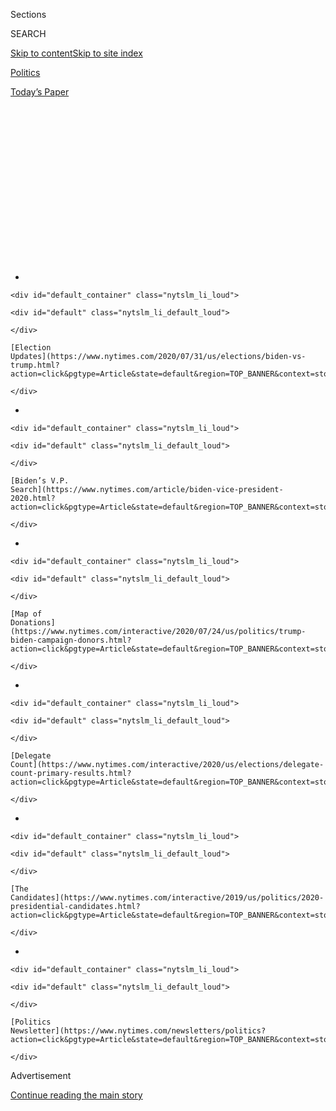 <div id="app">

<div>

<div>

<div>

<div class="NYTAppHideMasthead css-1q2w90k e1suatyy0">

<div class="section css-ui9rw0 e1suatyy2">

<div class="css-eph4ug er09x8g0">

<div class="css-6n7j50">

</div>

<span class="css-1dv1kvn">Sections</span>

<div class="css-10488qs">

<span class="css-1dv1kvn">SEARCH</span>

</div>

[Skip to content](#site-content)[Skip to site
index](#site-index)

</div>

<div id="masthead-section-label" class="css-1wr3we4 eaxe0e00">

[Politics](https://www.nytimes.com/section/politics)

</div>

<div class="css-10698na e1huz5gh0">

</div>

</div>

<div id="masthead-bar-one" class="section hasLinks css-15hmgas e1csuq9d3">

<div class="css-uqyvli e1csuq9d0">

</div>

<div class="css-1uqjmks e1csuq9d1">

</div>

<div class="css-9e9ivx">

[](https://myaccount.nytimes.com/auth/login?response_type=cookie&client_id=vi)

</div>

<div class="css-1bvtpon e1csuq9d2">

[Today’s
Paper](https://www.nytimes.com/section/todayspaper)

</div>

</div>

</div>

</div>

<div data-aria-hidden="false">

<div id="site-content" data-role="main">

<div>

<div class="css-1aor85t" style="opacity:0.000000001;z-index:-1;visibility:hidden">

<div class="css-1hqnpie">

<div class="css-epjblv">

<span class="css-17xtcya">[Politics](/section/politics)</span><span class="css-x15j1o">|</span><span class="css-fwqvlz">He
Could Have Seen What Was Coming: Behind Trump’s Failure on the
Virus</span>

</div>

<div class="css-k008qs">

<div class="css-1iwv8en">

<span class="css-18z7m18"></span>

<div>

</div>

</div>

<span class="css-1n6z4y">https://nyti.ms/3ceNp5H</span>

<div class="css-1705lsu">

<div class="css-4xjgmj">

<div class="css-4skfbu" data-role="toolbar" data-aria-label="Social Media Share buttons, Save button, and Comments Panel with current comment count" data-testid="share-tools">

  - 
  - 
  - 
  - 
    
    <div class="css-6n7j50">
    
    </div>

  - 
  - 

</div>

</div>

</div>

</div>

</div>

</div>

<div id="NYT_TOP_BANNER_REGION" class="css-13pd83m">

<div>

<div id="styln-elections-notifications-menu" class="section interactive-content interactive-size-medium css-1edisqu">

<div class="css-17ih8de interactive-body">

<div class="nytslm_innerContainer" data-aria-live="polite">

<div class="nytslm_title">

</div>

  - 
    
    <div id="default_container" class="nytslm_li_loud">
    
    <div id="default" class="nytslm_li_default_loud">
    
    </div>
    
    [Election
    Updates](https://www.nytimes.com/2020/07/31/us/elections/biden-vs-trump.html?action=click&pgtype=Article&state=default&region=TOP_BANNER&context=storylines_menu)
    
    </div>

  - 
    
    <div id="default_container" class="nytslm_li_loud">
    
    <div id="default" class="nytslm_li_default_loud">
    
    </div>
    
    [Biden’s V.P.
    Search](https://www.nytimes.com/article/biden-vice-president-2020.html?action=click&pgtype=Article&state=default&region=TOP_BANNER&context=storylines_menu)
    
    </div>

  - 
    
    <div id="default_container" class="nytslm_li_loud">
    
    <div id="default" class="nytslm_li_default_loud">
    
    </div>
    
    [Map of
    Donations](https://www.nytimes.com/interactive/2020/07/24/us/politics/trump-biden-campaign-donors.html?action=click&pgtype=Article&state=default&region=TOP_BANNER&context=storylines_menu)
    
    </div>

  - 
    
    <div id="default_container" class="nytslm_li_loud">
    
    <div id="default" class="nytslm_li_default_loud">
    
    </div>
    
    [Delegate
    Count](https://www.nytimes.com/interactive/2020/us/elections/delegate-count-primary-results.html?action=click&pgtype=Article&state=default&region=TOP_BANNER&context=storylines_menu)
    
    </div>

  - 
    
    <div id="default_container" class="nytslm_li_loud">
    
    <div id="default" class="nytslm_li_default_loud">
    
    </div>
    
    [The
    Candidates](https://www.nytimes.com/interactive/2019/us/politics/2020-presidential-candidates.html?action=click&pgtype=Article&state=default&region=TOP_BANNER&context=storylines_menu)
    
    </div>

  - 
    
    <div id="default_container" class="nytslm_li_loud">
    
    <div id="default" class="nytslm_li_default_loud">
    
    </div>
    
    [Politics
    Newsletter](https://www.nytimes.com/newsletters/politics?action=click&pgtype=Article&state=default&region=TOP_BANNER&context=storylines_menu)
    
    </div>

</div>

</div>

</div>

</div>

</div>

<div id="top-wrapper" class="css-1sy8kpn">

<div id="top-slug" class="css-l9onyx">

Advertisement

</div>

[Continue reading the main
story](#after-top)

<div class="ad top-wrapper" style="text-align:center;height:100%;display:block;min-height:250px">

<div id="top" class="place-ad" data-position="top" data-size-key="top">

</div>

</div>

<div id="after-top">

</div>

</div>

<div>

<div id="sponsor-wrapper" class="css-1hyfx7x">

<div id="sponsor-slug" class="css-19vbshk">

Supported by

</div>

[Continue reading the main
story](#after-sponsor)

<div id="sponsor" class="ad sponsor-wrapper" style="text-align:center;height:100%;display:block">

</div>

<div id="after-sponsor">

</div>

</div>

<div class="css-186x18t">

</div>

<div class="css-1vkm6nb ehdk2mb0">

# He Could Have Seen What Was Coming: Behind Trump’s Failure on the Virus

</div>

An examination reveals the president was warned about the potential for
a pandemic but that internal divisions, lack of planning and his faith
in his own instincts led to a halting response.

<div class="css-79elbk" data-testid="photoviewer-wrapper">

<div class="css-z3e15g" data-testid="photoviewer-wrapper-hidden">

</div>

<div class="css-1a48zt4 ehw59r15" data-testid="photoviewer-children">

![<span class="css-16f3y1r e13ogyst0" data-aria-hidden="true">“Nobody
knew there would be a pandemic or epidemic of this proportion,”
President Trump said last month. He has repeatedly said that no one
could have seen the effects of the coronavirus
coming.</span><span class="css-cnj6d5 e1z0qqy90" itemprop="copyrightHolder"><span class="css-1ly73wi e1tej78p0">Credit...</span><span><span>Erin
Schaff/The New York
Times</span></span></span>](https://static01.nyt.com/images/2020/04/12/us/politics/12dc-virus-reconstruct1/12dc-virus-reconstruct1-articleLarge-v2.jpg?quality=75&auto=webp&disable=upscale)

</div>

</div>

<div class="css-18e8msd">

<div class="css-otjvjh epjyd6m0">

<div class="css-hk0fp2 ey68jwv0" data-aria-hidden="true">

[![Eric
Lipton](https://static01.nyt.com/images/2018/12/06/multimedia/author-eric-lipton/author-eric-lipton-thumbLarge.png
"Eric Lipton")](https://www.nytimes.com/by/eric-lipton)[![David E.
Sanger](https://static01.nyt.com/images/2018/10/03/multimedia/author-david-e-sanger/author-david-e-sanger-thumbLarge.png
"David E. Sanger")](https://www.nytimes.com/by/david-e-sanger)[![Maggie
Haberman](https://static01.nyt.com/images/2018/07/12/multimedia/author-maggie-haberman/author-maggie-haberman-thumbLarge.png
"Maggie Haberman")](https://www.nytimes.com/by/maggie-haberman)[![Michael
D.
Shear](https://static01.nyt.com/images/2018/06/13/multimedia/author-michael-d-shear/author-michael-d-shear-thumbLarge-v2.png
"Michael D. Shear")](https://www.nytimes.com/by/michael-d-shear)[![Mark
Mazzetti](https://static01.nyt.com/images/2018/07/12/multimedia/author-Mark-Mazzetti/author-Mark-Mazzetti-thumbLarge-v4.png
"Mark Mazzetti")](https://www.nytimes.com/by/mark-mazzetti)[![Julian E.
Barnes](https://static01.nyt.com/images/2019/12/13/reader-center/author-julian-barnes/author-julian-barnes-thumbLarge.png
"Julian E. Barnes")](https://www.nytimes.com/by/julian-e-barnes)

</div>

<div class="css-1baulvz">

By [<span class="css-1baulvz" itemprop="name">Eric
Lipton</span>](https://www.nytimes.com/by/eric-lipton),
[<span class="css-1baulvz" itemprop="name">David E.
Sanger</span>](https://www.nytimes.com/by/david-e-sanger),
[<span class="css-1baulvz" itemprop="name">Maggie
Haberman</span>](https://www.nytimes.com/by/maggie-haberman),
[<span class="css-1baulvz" itemprop="name">Michael D.
Shear</span>](https://www.nytimes.com/by/michael-d-shear),
[<span class="css-1baulvz" itemprop="name">Mark
Mazzetti</span>](https://www.nytimes.com/by/mark-mazzetti) and
[<span class="css-1baulvz last-byline" itemprop="name">Julian E.
Barnes</span>](https://www.nytimes.com/by/julian-e-barnes)

</div>

</div>

  - 
    
    <div class="css-ld3wwf e16638kd2">
    
    Published April 11, 2020Updated May 4,
    2020
    
    </div>

  - 
    
    <div class="css-4xjgmj">
    
    <div class="css-pvvomx" data-role="toolbar" data-aria-label="Social Media Share buttons, Save button, and Comments Panel with current comment count" data-testid="share-tools">
    
      - 
      - 
      - 
      - 
        
        <div class="css-6n7j50">
        
        </div>
    
      - 
      - 
    
    </div>
    
    </div>

</div>

<div class="css-mdjrty">

[阅读简体中文版](https://cn.nytimes.com/usa/20200413/coronavirus-trump-response/ "Read in Simplified Chinese")[閱讀繁體中文版](https://cn.nytimes.com/usa/20200413/coronavirus-trump-response/zh-hant/ "Read in Traditional Chinese")

</div>

</div>

<div class="section meteredContent css-1r7ky0e" name="articleBody" itemprop="articleBody">

<div class="audioFigureHeading">

### Listen to This Article

<span class="css-16qbtva">Audio Recording by Audm</span>

</div>

<div class="css-qe9gm7">

<div>

</div>

</div>

<div class="css-1fanzo5 StoryBodyCompanionColumn">

<div class="css-53u6y8">

*To hear more audio stories from publishers, like The New York Times,
download* [*Audm for iPhone or
Android*](https://www.audm.com/?utm_source=nyt&utm_medium=embed&utm_campaign=trumps_failure_virus)*.*

WASHINGTON — “Any way you cut it, this is going to be bad,” a senior
medical adviser at the Department of Veterans Affairs, Dr. Carter
Mecher, wrote on the night of Jan. 28, in an email to a group of public
health experts scattered around the government and universities. “The
projected size of the outbreak already seems hard to believe.”

A week after the first
[coronavirus](https://www.nytimes.com/2020/05/04/us/politics/trump-coronavirus-death-toll.html)
case had been identified in the United States, and six long weeks before
[President
Trump](https://www.nytimes.com/2020/05/04/us/politics/trump-coronavirus-death-toll.html)
finally took aggressive action to confront the danger the nation was
facing — a pandemic that is now forecast to take tens of thousands of
American lives — Dr. Mecher was urging the upper ranks of the nation’s
public health bureaucracy to wake up and prepare for the possibility of
far more drastic action.

“You guys made fun of me screaming to close the schools,” he wrote to
[the group, which called itself “Red
Dawn,”](https://int.nyt.com/data/documenthelper/6879-2020-covid-19-red-dawn-rising/66f590d5cd41e11bea0f/optimized/full.pdf#page=1)
an inside joke based on the 1984 movie about a band of Americans [trying
to save the country after a foreign
invasion.](https://www.youtube.com/watch?v=mRTzUHmx9ZA) “Now I’m
screaming, close the colleges and universities.”

His was hardly a lone voice. Throughout January, as Mr. Trump repeatedly
played down the seriousness of the virus and focused on other issues, an
array of figures inside his government — from top White House advisers
to experts deep in the cabinet departments and intelligence agencies —
identified the threat, sounded alarms and made clear the need for
aggressive action.

</div>

</div>

<div class="css-1fanzo5 StoryBodyCompanionColumn">

<div class="css-53u6y8">

The president, though, was slow to absorb the scale of the risk and to
act accordingly, focusing instead on controlling the message, protecting
gains in the economy and batting away warnings from senior officials. It
was a problem, he said, that had come out of nowhere and could not have
been foreseen.

</div>

</div>

<div>

</div>

<div class="css-1fanzo5 StoryBodyCompanionColumn">

<div class="css-53u6y8">

Even after Mr. Trump took his first concrete action at the end of
January — [limiting travel from
China](https://www.nytimes.com/2020/01/31/business/china-travel-coronavirus.html)
— public health often had to compete with economic and political
considerations in internal debates, slowing the path toward belated
decisions to seek more money from Congress, obtain necessary supplies,
address shortfalls in testing and ultimately move to keep much of the
nation at home.

Unfolding as it did in the wake of his impeachment by the House and in
the midst of his Senate trial, Mr. Trump’s response was colored by his
suspicion of and disdain for what he viewed as the “Deep State” — the
very people in his government whose expertise and long experience might
have guided him more quickly toward steps that would slow the virus, and
likely save lives.

Decision-making was also complicated by a long-running dispute inside
the administration over how to deal with China. The virus at first took
a back seat to a desire not to upset Beijing during trade talks, but
later the impulse to score points against Beijing left the world’s two
leading powers further divided as they confronted one of the first truly
global threats of the 21st century.

</div>

</div>

<div class="css-1fanzo5 StoryBodyCompanionColumn">

<div class="css-53u6y8">

The shortcomings of Mr. Trump’s performance have played out with
remarkable transparency as part of his daily effort to dominate
television screens and the national conversation.

But dozens of interviews with current and former officials and a review
of emails and other records revealed many previously unreported details
and a fuller picture of the roots and extent of his halting response as
the deadly virus spread:

  - The National Security Council office responsible for tracking
    pandemics received intelligence reports in early January predicting
    the spread of the virus to the United States, and within weeks was
    raising options like keeping Americans home from work and shutting
    down cities the size of Chicago. Mr. Trump would avoid such steps
    until March.

  - Despite Mr. Trump’s
    [denial](https://www.whitehouse.gov/briefings-statements/remarks-president-trump-vice-president-pence-members-coronavirus-task-force-press-briefing-april-7-2020/)
    weeks later, he was told at the time about a Jan. 29
    [memo](https://www.nytimes.com/2020/04/06/us/politics/navarro-warning-trump-coronavirus.html)
    produced by his trade adviser, Peter Navarro, laying out in striking
    detail the potential risks of a
    [coronavirus](https://www.nytimes.com/2020/04/14/us/politics/trump-authority.html)
    pandemic: as many as half a million deaths and trillions of dollars
    in economic losses.

  - The health and human services secretary, Alex M. Azar II, directly
    warned Mr. Trump of the possibility of a pandemic during a call on
    Jan. 30, the second warning he delivered to the president about the
    virus in two weeks. The president, who was on Air Force One while
    traveling for appearances in the Midwest, responded that Mr. Azar
    was being alarmist.

  - Mr. Azar publicly
    [announced](https://www.cidrap.umn.edu/news-perspective/2020/02/cdc-flu-surveillance-system-enlisted-hunt-covid-19-cases)
    in February that the government was establishing a “surveillance”
    system in five American cities to measure the spread of the virus
    and enable experts to project the next hot spots. It was delayed for
    weeks. The slow start of that plan, on top of the well-documented
    [failures to develop the nation’s testing
    capacity](https://www.nytimes.com/2020/03/28/us/testing-coronavirus-pandemic.html),
    left administration officials with almost no insight into how
    rapidly the virus was spreading. “We were flying the plane with no
    instruments,” one official said.

  - By the third week in February, the administration’s top public
    health experts concluded they should recommend to Mr. Trump a new
    approach that would include warning the American people of the risks
    and urging steps like social distancing and staying home from work.
    But the White House focused instead on messaging and crucial
    additional weeks went by before their views were reluctantly
    accepted by the president — time when the virus spread largely
    unimpeded.

When Mr. Trump finally [agreed in
mid-March](https://www.nytimes.com/2020/03/16/health/coronavirus-social-distancing-crowd-size.html)
to recommend social distancing across the country, effectively bringing
much of the economy to a halt, he seemed shellshocked and deflated to
some of his closest associates. One described him as “subdued” and
“baffled” by how the crisis had played out. An economy that he had
wagered his re-election on was suddenly in shambles.

He only regained his swagger, the associate said, from conducting his
daily White House briefings, at which he often seeks to rewrite the
history of the past several months. He declared at one point that he
[“felt it was a pandemic long before it was called a
pandemic,”](https://www.nytimes.com/2020/03/17/us/politics/trump-coronavirus.html)
and insisted at another that he had to be a [“cheerleader for the
country,”](https://www.whitehouse.gov/briefings-statements/remarks-president-trump-vice-president-pence-members-coronavirus-task-force-press-briefing-15/)
as if that explained why he failed to prepare the public for what was
coming.

Mr. Trump’s allies and some administration officials say the criticism
has been unfair. The Chinese government misled other governments, they
say. And they insist that the president was either not getting proper
information, or the people around him weren’t conveying the urgency of
the threat. In some cases, they argue, the specific officials he was
hearing from had been discredited in his eyes, but once the right
information got to him through other channels, he made the right calls.

“While the media and Democrats refused to seriously acknowledge this
virus in January and February, President Trump took bold action to
protect Americans and unleash the full power of the federal government
to curb the spread of the virus, expand testing capacities and expedite
vaccine development even when we had no true idea the level of
transmission or asymptomatic spread,” said Judd Deere, a White House
spokesman.

There were key turning points along the way, opportunities for Mr. Trump
to get ahead of the virus rather than just chase it. There were internal
debates that presented him with stark choices, and moments when he could
have chosen to ask deeper questions and learn more. How he handled them
may shape his re-election campaign. They will certainly shape his
legacy.

## The Containment Illusion

*By the last week of February, it was clear to the administration’s
public health team that schools and businesses in hot spots would have
to close. But in the turbulence of the Trump White House, it took three
more weeks to persuade the president that failure to act quickly to
control the spread of the virus would have dire consequences.*

</div>

</div>

<div class="css-1fanzo5 StoryBodyCompanionColumn">

<div class="css-53u6y8">

When Dr. Robert Kadlec, the top disaster response official at the Health
and Human Services Department, convened the White House coronavirus task
force on Feb. 21, his agenda was urgent. There were deep cracks in the
administration’s strategy for keeping the virus out of the United
States. They were going to have to lock down the country to prevent it
from spreading. The question was: When?

</div>

</div>

<div class="css-79elbk" data-testid="photoviewer-wrapper">

<div class="css-z3e15g" data-testid="photoviewer-wrapper-hidden">

</div>

<div class="css-1a48zt4 ehw59r15" data-testid="photoviewer-children">

![<span class="css-16f3y1r e13ogyst0" data-aria-hidden="true">Dr. Robert
Kadlec with the Department of Health and Human Services ran an exercise
with the White House Task Force in February that helped convince some in
the administration to push for taking more urgent action against the
virus.</span><span class="css-cnj6d5 e1z0qqy90" itemprop="copyrightHolder"><span class="css-1ly73wi e1tej78p0">Credit...</span><span>T.J.
Kirkpatrick for The New York
Times</span></span>](https://static01.nyt.com/images/2020/04/12/us/politics/12dc-virus-reconstruct-kadlec/merlin_170064618_871d4dfd-55ad-4873-996c-95a9e3f4a6b6-articleLarge.jpg?quality=75&auto=webp&disable=upscale)

</div>

</div>

<div class="css-1fanzo5 StoryBodyCompanionColumn">

<div class="css-53u6y8">

There had already been an [alarming spike in new
cases](https://www.nytimes.com/2020/02/21/world/asia/china-coronavirus-iran.html)
around the world and the virus was spreading across the Middle East. It
was becoming apparent that the administration had botched the rollout of
testing to track the virus at home, and a smaller-scale surveillance
program intended to piggyback on a federal flu tracking system had also
been stillborn.

In Washington, the president was not worried,
[predicting](https://factba.se/transcript/donald-trump-speech-kag-rally-manchester-new-hampshire-february-10-2020)
that by April, “when it gets a little warmer, it miraculously goes
away.” His White House had yet to ask Congress for additional funding
to prepare for the potential cost of wide-scale infection across the
country, and health care providers were growing increasingly nervous
about the availability of masks, ventilators and other equipment.

What Mr. Trump decided to do next could dramatically shape the course of
the pandemic — and how many people would get sick and die.

With that in mind, the task force had gathered for a tabletop exercise —
a real-time version of a full-scale war gaming of a flu pandemic the
administration had run the previous year. [That earlier
exercise](https://www.nytimes.com/2020/03/19/us/politics/trump-coronavirus-outbreak.html),
also conducted by Mr. Kadlec and called “Crimson Contagion,”
[predicted 110 million
infections](https://int.nyt.com/data/documenthelper/6824-2019-10-key-findings-and-after/05bd797500ea55be0724/optimized/full.pdf#page=18),
7.7 million hospitalizations and 586,000 deaths following a hypothetical
outbreak that started in China.

Facing the likelihood of a real pandemic, the group needed to decide
when to abandon “containment” — the effort to keep the virus outside the
U.S. and to isolate anyone who gets infected — and embrace “mitigation”
to thwart the spread of the virus inside the country until a vaccine
becomes available.

</div>

</div>

<div class="css-1fanzo5 StoryBodyCompanionColumn">

<div class="css-53u6y8">

Among the questions on the agenda, which was reviewed by The New York
Times, was when the department’s secretary, Mr. Azar, should recommend
that Mr. Trump take textbook mitigation measures “such as school
dismissals and cancellations of mass gatherings,” which had been
identified as the next appropriate step in [a Bush-era pandemic
plan](https://www.cdc.gov/flu/pandemic-resources/pdf/community_mitigation-sm.pdf).

The exercise was sobering. The group — including Dr. Anthony S. Fauci of
the National Institutes of Health; Dr. Robert R. Redfield of the Centers
for Disease Control and Prevention, and Mr. Azar, who at that stage was
leading the White House Task Force — concluded they would soon need to
move toward aggressive social distancing, even at the risk of severe
disruption to the nation’s economy and the daily lives of millions of
Americans.

</div>

</div>

<div class="css-79elbk" data-testid="photoviewer-wrapper">

<div class="css-z3e15g" data-testid="photoviewer-wrapper-hidden">

</div>

<div class="css-1a48zt4 ehw59r15" data-testid="photoviewer-children">

<div class="css-1xdhyk6 erfvjey0">

<span class="css-1ly73wi e1tej78p0">Image</span>

<div class="css-zjzyr8">

<div data-testid="lazyimage-container" style="height:257.77777777777777px">

</div>

</div>

</div>

<span class="css-16f3y1r e13ogyst0" data-aria-hidden="true">The
president urged social distancing in mid-March but almost immediately
began talking about reopening the
economy.</span><span class="css-cnj6d5 e1z0qqy90" itemprop="copyrightHolder"><span class="css-1ly73wi e1tej78p0">Credit...</span><span>Andrew
Seng for The New York Times</span></span>

</div>

</div>

<div class="css-1fanzo5 StoryBodyCompanionColumn">

<div class="css-53u6y8">

If Dr. Kadlec had any doubts, they were erased two days later, when he
stumbled upon an email from a researcher at the Georgia
Institute of Technology, who was among the group of academics,
government physicians and infectious diseases doctors who had spent
weeks tracking the outbreak in the Red Dawn email
chain.

<div id="NYT_MAIN_CONTENT_1_REGION" class="css-9tf9ac">

<div>

<div id="styln-nfldraft-updates-block" class="section interactive-content interactive-size-medium css-1ftcdic">

<div class="css-17ih8de interactive-body">

<div id="styln-briefing-block" data-asset-id="">

<div class="briefing-block-header-section">

# [Latest Updates: 2020 Election](https://www.nytimes.com/2020/07/31/us/elections/biden-vs-trump.html?action=click&pgtype=Article&state=default&region=MAIN_CONTENT_1&context=storylines_live_updates)

<div class="briefing-block-ts">

Updated 2020-08-01T01:26:45.732Z

</div>

</div>

  - [Kamala Harris, a top vice-presidential contender, confronts double
    standards.](https://www.nytimes.com/2020/07/31/us/elections/biden-vs-trump.html?action=click&pgtype=Article&state=default&region=MAIN_CONTENT_1&context=storylines_live_updates#link-29fdff45)
  - [Karen Bass and Susan Rice are rising on Biden’s vice-presidential
    shortlist.](https://www.nytimes.com/2020/07/31/us/elections/biden-vs-trump.html?action=click&pgtype=Article&state=default&region=MAIN_CONTENT_1&context=storylines_live_updates#link-13ec3d9c)
  - [Trump says Russian bounties to kill U.S. troops ‘never took
    place.’](https://www.nytimes.com/2020/07/31/us/elections/biden-vs-trump.html?action=click&pgtype=Article&state=default&region=MAIN_CONTENT_1&context=storylines_live_updates#link-49e9a016)

<div class="briefing-block-footer">

<div class="briefing-block-footer-meta">

[See more
updates](https://www.nytimes.com/2020/07/31/us/elections/biden-vs-trump.html?action=click&pgtype=Article&state=default&region=MAIN_CONTENT_1&context=storylines_live_updates)

</div>

</div>

</div>

</div>

</div>

</div>

</div>

A 20-year-old Chinese woman had infected five relatives with the virus
even though she never displayed any symptoms herself. The implication
was grave — apparently healthy people could be unknowingly spreading the
virus — and supported the need to move quickly to mitigation.

“Is this true?\!” Dr. Kadlec wrote back to the researcher. “If so we
have a huge whole on our screening and quarantine effort,” including a
typo where he meant hole. Her response was blunt: “People are carrying
the virus
everywhere.”

</div>

</div>

<div class="css-79elbk" data-testid="photoviewer-wrapper">

<div class="css-z3e15g" data-testid="photoviewer-wrapper-hidden">

</div>

<div class="css-1a48zt4 ehw59r15" data-testid="photoviewer-children">

<div class="css-1xdhyk6 erfvjey0">

<span class="css-1ly73wi e1tej78p0">Image</span>

<div class="css-zjzyr8">

<div data-testid="lazyimage-container" style="height:167.55555555555557px">

</div>

</div>

</div>

</div>

</div>

<div class="css-1fanzo5 StoryBodyCompanionColumn">

<div class="css-53u6y8">

The following day, Dr. Kadlec and the others decided to present Mr.
Trump with a plan titled “Four Steps to Mitigation,” telling the
president that they needed to begin preparing Americans for a step
rarely taken in United States history.

</div>

</div>

<div class="css-1fanzo5 StoryBodyCompanionColumn">

<div class="css-53u6y8">

But over the next several days, a presidential blowup and internal turf
fights would sidetrack such a move. The focus would shift to messaging
and confident predictions of success rather than publicly calling for a
shift to mitigation.

These final days of February, perhaps more than any other moment during
his tenure in the White House, illustrated Mr. Trump’s inability or
unwillingness to absorb warnings coming at him. He instead reverted to
his traditional political playbook in the midst of a public health
calamity, squandering vital time as the coronavirus spread silently
across the country.

Dr. Kadlec’s group wanted to meet with the president right away, but Mr.
Trump was on a trip to India, so they agreed to make the case to him in
person as soon as he returned two days later. If they could convince him
of the need to shift strategy, they could immediately begin a national
education campaign aimed at preparing the public for the new reality.

A memo dated Feb. 14, prepared in coordination with the National
Security Council and titled “U.S. Government Response to the 2019 Novel
Coronavirus,” documented what more drastic measures would look like,
including: “significantly limiting public gatherings and cancellation of
almost all sporting events, performances, and public and private
meetings that cannot be convened by phone. Consider school closures.
Widespread ‘stay at home’ directives from public and private
organizations with nearly 100% telework for some.”

The memo did not advocate an immediate national shutdown, but said the
targeted use of “quarantine and isolation measures” could be used to
slow the spread in places where “sustained human-to-human transmission”
is evident.

Within 24 hours, before they got a chance to make their presentation to
the president, the plan went awry.

</div>

</div>

<div class="css-1fanzo5 StoryBodyCompanionColumn">

<div class="css-53u6y8">

Mr. Trump was walking up the steps of Air Force One to head home from
India on Feb. 25 when Dr. Nancy Messonnier, the director of the National
Center for Immunization and Respiratory Diseases, [publicly
issued](https://www.cdc.gov/media/releases/2020/t0225-cdc-telebriefing-covid-19.html)
the blunt warning they had all agreed was necessary.

But Dr. Messonnier had jumped the gun. They had not told the president
yet, much less gotten his consent.

On the 18-hour plane ride home, Mr. Trump fumed as he watched the [stock
market
crash](https://www.nytimes.com/2020/02/24/business/stock-market-coronavirus.html)
after Dr. Messonnier’s comments. Furious, he called Mr. Azar when he
landed at around 6 a.m. on Feb. 26, raging that Dr. Messonnier had
scared people unnecessarily. Already on thin ice with the president over
a variety of issues and having overseen the failure to quickly produce
an effective and widely available test, Mr. Azar would soon find his
authority reduced.

The meeting that evening with Mr. Trump to advocate social distancing
was canceled, replaced by a news conference in which the president
announced that the White House response would be put under the command
of Vice President Mike
Pence.

</div>

</div>

<div class="css-79elbk" data-testid="photoviewer-wrapper">

<div class="css-z3e15g" data-testid="photoviewer-wrapper-hidden">

</div>

<div class="css-1a48zt4 ehw59r15" data-testid="photoviewer-children">

<div class="css-1xdhyk6 erfvjey0">

<span class="css-1ly73wi e1tej78p0">Image</span>

<div class="css-zjzyr8">

<div data-testid="lazyimage-container" style="height:257.77777777777777px">

</div>

</div>

</div>

<span class="css-16f3y1r e13ogyst0" data-aria-hidden="true">Vice
President Mike Pence visiting a Walmart distribution center in
Gordonsville, Va. this month. He was put in charge of the coronavirus
task force after Mr. Trump clashed with Alex M. Azar II, the health and
human services
secretary.</span><span class="css-cnj6d5 e1z0qqy90" itemprop="copyrightHolder"><span class="css-1ly73wi e1tej78p0">Credit...</span><span>Anna
Moneymaker/The New York Times</span></span>

</div>

</div>

<div class="css-1fanzo5 StoryBodyCompanionColumn">

<div class="css-53u6y8">

The push to convince Mr. Trump of the need for more assertive action
stalled. With Mr. Pence and his staff in charge, the focus was clear: no
more alarmist messages. Statements and media appearances by health
officials like Dr. Fauci and Dr. Redfield would be coordinated through
Mr. Pence’s office. It would be more than three weeks before Mr. Trump
would announce serious social distancing efforts, a lost period during
which the spread of the virus accelerated rapidly.

Over nearly three weeks from Feb. 26 to March 16, the number of
[confirmed coronavirus
cases](https://www.nytimes.com/interactive/2020/us/coronavirus-us-cases.html#map)
in the United States grew from
[15](https://www.cdc.gov/media/releases/2020/s0226-Covid-19-spread.html)
to 4,226. Since then, nearly half a million Americans have tested
positive for the virus and authorities say hundreds of thousands more
are likely infected.

</div>

</div>

<div class="css-1fanzo5 StoryBodyCompanionColumn">

<div class="css-53u6y8">

## The China Factor

*The earliest warnings about coronavirus got caught in the crosscurrents
of the administration’s internal disputes over China. It was the China
hawks who pushed earliest for a travel ban. But their animosity toward
China also undercut hopes for a more cooperative approach by the world’s
two leading powers to a global crisis.*

It was early January, and the call with a Hong Kong epidemiologist left
Matthew Pottinger rattled.

Mr. Pottinger, the deputy national security adviser and a hawk on China,
took a blunt warning away from the call with the doctor, a longtime
friend: A ferocious, new outbreak that on the surface appeared similar
to the [SARS epidemic
of 2003](https://www.nytimes.com/2003/04/27/world/the-sars-epidemic-the-path-from-china-s-provinces-a-crafty-germ-breaks-out.html)
had emerged in China. It had spread far more quickly than the government
was admitting to, and it wouldn’t be long before it reached other parts
of the
world.

</div>

</div>

<div class="css-79elbk" data-testid="photoviewer-wrapper">

<div class="css-z3e15g" data-testid="photoviewer-wrapper-hidden">

</div>

<div class="css-1a48zt4 ehw59r15" data-testid="photoviewer-children">

<div class="css-1xdhyk6 erfvjey0">

<span class="css-1ly73wi e1tej78p0">Image</span>

<div class="css-zjzyr8">

<div data-testid="lazyimage-container" style="height:257.77777777777777px">

</div>

</div>

</div>

<span class="css-16f3y1r e13ogyst0" data-aria-hidden="true">Matthew
Pottinger, left, the deputy national security adviser, was among those
in the administration who pushed for imposing limits on travel from
China.</span><span class="css-cnj6d5 e1z0qqy90" itemprop="copyrightHolder"><span class="css-1ly73wi e1tej78p0">Credit...</span><span>Andrew
Harnik/Associated Press</span></span>

</div>

</div>

<div class="css-1fanzo5 StoryBodyCompanionColumn">

<div class="css-53u6y8">

Mr. Pottinger had worked as a Wall Street Journal correspondent in Hong
Kong during the SARS epidemic, and was still scarred by his experience
documenting the death spread by that highly contagious virus.

Now, seventeen years later, his friend had a blunt message: You need to
be ready. The virus, he warned, which originated in the city of Wuhan,
was being transmitted by people who were showing no symptoms — an
insight that American health officials had not yet accepted. Mr.
Pottinger declined through a spokesman to comment.

It was one of the earliest warnings to the White House, and it echoed
the intelligence reports making their way to the National Security
Council. While most of the early assessments from the C.I.A. had little
more information than was available publicly, some of the more
specialized corners of the intelligence world were producing
sophisticated and chilling warnings.

In a report to the director of national intelligence, the State
Department’s epidemiologist wrote in early January that the virus was
likely to spread across the globe, and warned that the coronavirus could
develop into a pandemic. Working independently, a small outpost of the
Defense Intelligence Agency, the National Center for Medical
Intelligence, came to the same conclusion. Within weeks after getting
initial information about the virus early in the year, biodefense
experts inside the National Security Council, looking at what was
happening in Wuhan, started urging officials to think about what would
be needed to quarantine a city the size of
Chicago.

</div>

</div>

<div class="css-79elbk" data-testid="photoviewer-wrapper">

<div class="css-z3e15g" data-testid="photoviewer-wrapper-hidden">

</div>

<div class="css-1a48zt4 ehw59r15" data-testid="photoviewer-children">

<div class="css-1xdhyk6 erfvjey0">

<span class="css-1ly73wi e1tej78p0">Image</span>

<div class="css-zjzyr8">

<div data-testid="lazyimage-container" style="height:257.77777777777777px">

</div>

</div>

</div>

<span class="css-16f3y1r e13ogyst0" data-aria-hidden="true">An I.C.U.
ward at Papa Giovanni XXIII hospital in Bergamo, Italy last month where
critical Covid-19 patients were
hospitalized.</span><span class="css-cnj6d5 e1z0qqy90" itemprop="copyrightHolder"><span class="css-1ly73wi e1tej78p0">Credit...</span><span>Fabio
Bucciarelli for The New York Times</span></span>

</div>

</div>

<div class="css-1fanzo5 StoryBodyCompanionColumn">

<div class="css-53u6y8">

By mid-January there was growing evidence of the virus spreading outside
China. Mr. Pottinger began convening daily meetings about the
coronavirus. He alerted his boss, Robert C. O’Brien, the national
security adviser.

The early alarms sounded by Mr. Pottinger and other China hawks were
freighted with ideology — including a push to publicly blame China that
critics in the administration say was a distraction as the coronavirus
spread to Western Europe and eventually the United States.

And they ran into opposition from Mr. Trump’s economic advisers, who
worried a tough approach toward China could scuttle a trade deal that
was a pillar of Mr. Trump’s re-election campaign.

With his skeptical — some might even say conspiratorial — view of
China’s ruling Communist Party, Mr. Pottinger initially suspected that
President Xi Jinping’s government was keeping a dark secret: that the
virus may have originated in one of the laboratories in Wuhan studying
deadly pathogens. In his view, it might have even been a deadly accident
unleashed on an unsuspecting Chinese population.

During meetings and telephone calls, Mr. Pottinger asked intelligence
agencies — including officers at the C.I.A. working on Asia and on
weapons of mass destruction — to search for evidence that might bolster
his theory.

They didn’t have any evidence. Intelligence agencies did not detect any
alarm inside the Chinese government that analysts presumed would
accompany the accidental leak of a deadly virus from a government
laboratory. But Mr. Pottinger continued to believe the coronavirus
problem was far worse than the Chinese were acknowledging. Inside the
West Wing, the director of the Domestic Policy Council, Joe Grogan, also
tried to sound alarms that the threat from China was growing.

</div>

</div>

<div class="css-1fanzo5 StoryBodyCompanionColumn">

<div class="css-53u6y8">

Mr. Pottinger, backed by Mr. O’Brien, became one of the driving forces
of a campaign in the final weeks of January to convince Mr. Trump to
impose limits on travel from China — the first substantive step taken to
impede the spread of the virus and one that the president has repeatedly
cited as evidence that he was on top of the problem.

In addition to the opposition from the economic team, Mr. Pottinger and
his allies among the China hawks had to overcome initial skepticism from
the administration’s public health
experts.

</div>

</div>

<div class="css-79elbk" data-testid="photoviewer-wrapper">

<div class="css-z3e15g" data-testid="photoviewer-wrapper-hidden">

</div>

<div class="css-1a48zt4 ehw59r15" data-testid="photoviewer-children">

<div class="css-1xdhyk6 erfvjey0">

<span class="css-1ly73wi e1tej78p0">Image</span>

<div class="css-zjzyr8">

<div data-testid="lazyimage-container" style="height:257.77777777777777px">

</div>

</div>

</div>

<span class="css-16f3y1r e13ogyst0" data-aria-hidden="true">Dr. Anthony
Fauci and Dr. Robert Redfield, two leading members of the
administration’s public health team, were ready to back a shift in
administration strategy by late
February.</span><span class="css-cnj6d5 e1z0qqy90" itemprop="copyrightHolder"><span class="css-1ly73wi e1tej78p0">Credit...</span><span>Pete
Marovich for The New York Times</span></span>

</div>

</div>

<div class="css-1fanzo5 StoryBodyCompanionColumn">

<div class="css-53u6y8">

Travel restrictions were usually counterproductive to managing
biological outbreaks because they prevented doctors and other
much-needed medical help from easily getting to the affected areas, the
health officials said. And such bans often cause infected people to
flee, spreading the disease further.

But on the morning of Jan. 30, Mr. Azar got a call from Dr. Fauci, Dr.
Redfield and others saying they had changed their minds. The World
Health Organization had [declared a global public health
emergency](https://www.who.int/news-room/detail/30-01-2020-statement-on-the-second-meeting-of-the-international-health-regulations-\(2005\)-emergency-committee-regarding-the-outbreak-of-novel-coronavirus-\(2019-ncov\))
and American officials had discovered the[first confirmed
case](https://www.cdc.gov/media/releases/2020/p0130-coronavirus-spread.html)
of person-to-person transmission inside the United States.

The economic team, led by Treasury Secretary Steven Mnuchin, continued
to argue that there were big risks in taking a provocative step toward
China and moving to curb global travel. After a debate, Mr. Trump came
down on the side of the hawks and the public health team. The limits on
travel from China were publicly [announced on
Jan. 31](https://www.whitehouse.gov/presidential-actions/proclamation-suspension-entry-immigrants-nonimmigrants-persons-pose-risk-transmitting-2019-novel-coronavirus/).

</div>

</div>

<div class="css-79elbk" data-testid="photoviewer-wrapper">

<div class="css-z3e15g" data-testid="photoviewer-wrapper-hidden">

</div>

<div class="css-1a48zt4 ehw59r15" data-testid="photoviewer-children">

<div class="css-1xdhyk6 erfvjey0">

<span class="css-1ly73wi e1tej78p0">Image</span>

<div class="css-zjzyr8">

<div data-testid="lazyimage-container" style="height:133.4px">

</div>

</div>

</div>

<span class="css-16f3y1r e13ogyst0" data-aria-hidden="true">Email sent
among federal government physicians and former senior pandemic advisers
by Dr. James Lawler, an infectious diseases specialist and public health
expert at the University of Nebraska Medical Center.</span>

</div>

</div>

<div class="css-1fanzo5 StoryBodyCompanionColumn">

<div class="css-53u6y8">

Still, Mr. Trump and other senior officials were wary of further
upsetting Beijing. Besides the concerns about the impact on the trade
deal, they knew that an escalating confrontation was risky because the
United States relies heavily on China for pharmaceuticals and the kinds
of protective equipment most needed to combat the coronavirus.

But the hawks kept pushing in February to take a critical stance toward
China amid the growing crisis. Mr. Pottinger and others — including
aides to Secretary of State Mike Pompeo — pressed for government
statements to use the term “Wuhan Virus.”

Mr. Pompeo tried to hammer the anti-China message at every turn,
eventually even urging leaders of the Group of 7 industrialized
countries to use “Wuhan virus” in a joint statement.

Others, including aides to **** Mr. Pence, resisted taking a hard public
line, believing that angering Beijing might lead the Chinese government
to withhold medical supplies, pharmaceuticals and any scientific
research that might ultimately lead to a
vaccine.

</div>

</div>

<div class="css-79elbk" data-testid="photoviewer-wrapper">

<div class="css-z3e15g" data-testid="photoviewer-wrapper-hidden">

</div>

<div class="css-1a48zt4 ehw59r15" data-testid="photoviewer-children">

<div class="css-1xdhyk6 erfvjey0">

<span class="css-1ly73wi e1tej78p0">Image</span>

<div class="css-zjzyr8">

<div data-testid="lazyimage-container" style="height:257.77777777777777px">

</div>

</div>

</div>

<span class="css-16f3y1r e13ogyst0" data-aria-hidden="true">A temporary
hospital for Covid-19 patients in Wuhan, China, where the virus
originated. Crosscurrents in the administration’s China policy
complicated its response to the
outbreak.</span><span class="css-cnj6d5 e1z0qqy90" itemprop="copyrightHolder"><span class="css-1ly73wi e1tej78p0">Credit...</span><span>Chinatopix,
via Associated Press</span></span>

</div>

</div>

<div class="css-1fanzo5 StoryBodyCompanionColumn">

<div class="css-53u6y8">

Mr. Trump took a conciliatory approach through the middle of March,
praising the job Mr. Xi was doing.

That changed abruptly, when aides informed Mr. Trump that a Chinese
Foreign Ministry spokesman had publicly spun a new conspiracy about the
origins of Covid-19: that it was brought to China by U.S. Army personnel
who visited the country last October.

</div>

</div>

<div class="css-1fanzo5 StoryBodyCompanionColumn">

<div class="css-53u6y8">

Mr. Trump was furious, and he took to his favorite platform to broadcast
a new message. On March 16, he [wrote on
Twitter](https://twitter.com/realDonaldTrump/status/1239685852093169664?ref_src=twsrc%5Etfw%7Ctwcamp%5Etweetembed%7Ctwterm%5E1239685852093169664&ref_url=https%3A%2F%2Fwww.bloomberg.com%2Fnews%2Farticles%2F2020-03-17%2Ftrump-s-chinese-virus-tweet-adds-fuel-to-fire-with-beijing)
that “the United States will be powerfully supporting those industries,
like Airlines and others, that are particularly affected by the Chinese
Virus.”

Mr. Trump’s decision to escalate the war of words undercut any remaining
possibility of broad cooperation between the governments to address a
global threat. It remains to be seen whether that mutual suspicion will
spill over into efforts to develop treatments or vaccines, both areas
where the two nations are now competing.

One immediate result was a free-for-all across the United States, with
state and local governments and hospitals bidding on the open market for
scarce but essential Chinese-made products. When the state of
Massachusetts managed to procure 1.2 million masks, it fell to the owner
of the New England Patriots, Robert K. Kraft, a Trump ally, to cut
through extensive red tape on both sides of the Pacific to [send his own
plane to pick them
up.](https://www.nytimes.com/aponline/2020/04/02/sports/football/ap-fbn-patriots-masks-assist.html)

## The Consequences of Chaos

*The chaotic culture of the Trump White House contributed to the crisis.
A lack of planning and a failure to execute, combined with the
president’s focus on the news cycle and his preference for following
his gut rather than the data cost time, and perhaps lives.*

Inside the West Wing, Mr. Navarro, Mr. Trump’s trade adviser, was widely
seen as quick-tempered, self-important and prone to butting in. He is
among the most outspoken of China hawks and in late January was clashing
with the administration’s health experts over limiting travel from
China.

</div>

</div>

<div class="css-79elbk" data-testid="photoviewer-wrapper">

<div class="css-z3e15g" data-testid="photoviewer-wrapper-hidden">

</div>

<div class="css-1a48zt4 ehw59r15" data-testid="photoviewer-children">

<div class="css-1xdhyk6 erfvjey0">

<span class="css-1ly73wi e1tej78p0">Image</span>

<div class="css-zjzyr8">

<div data-testid="lazyimage-container" style="height:259.7111111111111px">

</div>

</div>

</div>

<span class="css-16f3y1r e13ogyst0" data-aria-hidden="true">Peter
Navarro, Mr. Trump’s trade adviser, warned that a pandemic could cost
the United States trillions of dollars and put millions of Americans at
risk of illness or
death.</span><span class="css-cnj6d5 e1z0qqy90" itemprop="copyrightHolder"><span class="css-1ly73wi e1tej78p0">Credit...</span><span>Doug
Mills/The New York Times</span></span>

</div>

</div>

<div class="css-1fanzo5 StoryBodyCompanionColumn">

<div class="css-53u6y8">

So it elicited eye rolls when, after initially being prevented from
joining the coronavirus task force, he circulated a [memo on
Jan. 29](https://www.nytimes.com/2020/04/06/us/politics/navarro-warning-trump-coronavirus.html)
urging Mr. Trump to impose the travel limits, arguing that failing to
confront the outbreak aggressively could be catastrophic, leading to
hundreds of thousands of deaths and trillions of dollars in economic
losses.

</div>

</div>

<div class="css-1fanzo5 StoryBodyCompanionColumn">

<div class="css-53u6y8">

The uninvited message could not have conflicted more with the
president’s approach at the time of playing down the severity of the
threat. And when aides raised it with Mr. Trump, he responded that he
was unhappy that Mr. Navarro had put his warning in writing.

From the time the virus was first identified as a concern, the
administration’s response was plagued by the rivalries and factionalism
that routinely swirl around Mr. Trump and, along with the president’s
impulsiveness, undercut decision making and policy development.

Faced with the relentless march of a deadly pathogen, the disagreements
and a lack of long-term planning had significant consequences. They
slowed the president’s response and resulted in problems with execution
and planning, including delays in seeking money from Capitol Hill and a
failure to begin broad surveillance testing.

The efforts to shape Mr. Trump’s view of the virus began early in
January, when his focus was elsewhere: the fallout from his [decision to
kill Maj. Gen. Qassim
Suleimani](https://www.nytimes.com/2020/01/03/world/middleeast/iranian-general-qassem-soleimani-killed.html),
Iran’s security mastermind; his push for an [initial trade deal with
China](https://www.nytimes.com/2019/10/11/business/economy/us-china-trade-deal.html);
and his Senate impeachment trial, [which was about to
begin](https://www.nytimes.com/2020/01/21/us/politics/trump.html).

Even after Mr. Azar first briefed him about the potential seriousness of
the virus during a phone call on Jan. 18 while the president [was at
his](https://www.nytimes.com/interactive/2017/04/05/us/politics/tracking-trumps-visits-to-his-branded-properties.html)
Mar-a-Lago resort in Florida, Mr. Trump projected confidence that it
would be a passing problem.

“We have it totally under control,” [he told an
interviewer](https://www.cnbc.com/2020/01/22/cnbc-transcript-president-donald-trump-sits-down-with-cnbcs-joe-kernen-at-the-world-economic-forum-in-davos-switzerland.html)
a few days later while attending the World Economic Forum in
Switzerland. “It’s going to be just fine.”

Back in Washington, voices outside of the White House peppered Mr. Trump
with competing assessments about what he should do and how quickly he
should act.

</div>

</div>

<div class="css-79elbk" data-testid="photoviewer-wrapper">

<div class="css-z3e15g" data-testid="photoviewer-wrapper-hidden">

</div>

<div class="css-1a48zt4 ehw59r15" data-testid="photoviewer-children">

<div class="css-1xdhyk6 erfvjey0">

<span class="css-1ly73wi e1tej78p0">Image</span>

<div class="css-zjzyr8">

<div data-testid="lazyimage-container" style="height:290px">

</div>

</div>

</div>

<span class="css-16f3y1r e13ogyst0" data-aria-hidden="true">Traders at
the New York Stock Exchange on March 9, when stocks suffered their worst
single-day decline in more than a decade. Two days later, Mr. Trump
announced restrictions on travel from
Europe.</span><span class="css-cnj6d5 e1z0qqy90" itemprop="copyrightHolder"><span class="css-1ly73wi e1tej78p0">Credit...</span><span>Ashley
Gilbertson for The New York Times</span></span>

</div>

</div>

<div class="css-1fanzo5 StoryBodyCompanionColumn">

<div class="css-53u6y8">

The efforts to sort out policy behind closed doors were contentious and
sometimes only loosely organized.

That was the case when the National Security Council convened a meeting
on short notice on the afternoon of Jan. 27. The Situation Room was
standing room only, packed with top White House advisers, low-level
staffers, Mr. Trump’s social media guru, and several cabinet
secretaries. There was no checklist about the preparations for a
possible pandemic, which would require intensive testing, rapid
acquisition of protective gear, and perhaps serious limitations on
Americans’ movements.

Instead, after a 20-minute description by Mr. Azar of his department’s
capabilities, the meeting was jolted when Stephen E. Biegun, the newly
installed deputy secretary of state, announced plans to issue a “[level
four](https://travel.state.gov/content/travel/en/traveladvisories/ea/travel-advisory-alert-global-level-4-health-advisory-issue.html)”
travel warning, strongly discouraging Americans from traveling to China.
The room erupted into bickering.

A few days later, on the evening of Jan. 30, Mick Mulvaney, the acting
White House chief of staff at the time, and Mr. Azar called Air Force
One as the president was making the final decision to go ahead with the
restrictions on China travel. Mr. Azar was blunt, warning that the virus
could develop into a pandemic and arguing that China should be
criticized for failing to be transparent.

Mr. Trump rejected the idea of criticizing China, saying the country had
enough to deal with. And if the president’s decision on the travel
restrictions suggested that he fully grasped the seriousness of the
situation, his response to Mr. Azar indicated otherwise.

Stop panicking, Mr. Trump told him.

That sentiment was present throughout February, as the president’s top
aides reached for a consistent message but took few concrete steps to
prepare for the possibility of a major public health
crisis.

</div>

</div>

<div class="css-79elbk" data-testid="photoviewer-wrapper">

<div class="css-z3e15g" data-testid="photoviewer-wrapper-hidden">

</div>

<div class="css-1a48zt4 ehw59r15" data-testid="photoviewer-children">

<div class="css-1xdhyk6 erfvjey0">

<span class="css-1ly73wi e1tej78p0">Image</span>

<div class="css-zjzyr8">

<div data-testid="lazyimage-container" style="height:259.06666666666666px">

</div>

</div>

</div>

<span class="css-16f3y1r e13ogyst0" data-aria-hidden="true">A worker at
a Starbucks at an airport in Beijing in January checks a customer’s
temperature.</span><span class="css-cnj6d5 e1z0qqy90" itemprop="copyrightHolder"><span class="css-1ly73wi e1tej78p0">Credit...</span><span>Kevin
Frayer/Getty Images</span></span>

</div>

</div>

<div class="css-1fanzo5 StoryBodyCompanionColumn">

<div class="css-53u6y8">

During a briefing on Capitol Hill on Feb. 5, senators urged
administration officials to take the threat more seriously. Several
asked if the administration needed additional money to help local and
state health departments prepare.

Derek Kan, a senior official from the Office of Management and Budget,
replied that the administration had all the money it needed, at least at
that point, to stop the virus, two senators who attended the briefing
said.

“Just left the Administration briefing on Coronavirus,” Senator
Christopher S. Murphy, Democrat of Connecticut, wrote in a
[tweet](https://twitter.com/chrismurphyct/status/1225073987639705600?lang=en)
shortly after. “Bottom line: they aren’t taking this seriously enough.”

The administration also struggled to carry out plans it did agree on. In
mid-February, with the effort to roll out widespread testing stalled,
Mr. Azar announced a plan to repurpose a flu-surveillance system in five
major cities to help track the virus among the general population. The
effort all but collapsed even before it got started as Mr. Azar
[struggled to win
approval](https://int.nyt.com/data/documenthelper/6873-2020-02-14-cdc-surveillance-fu/51b5187c0fd8b4698a50/optimized/full.pdf#page=1)for
$100 million in funding and the [C.D.C. failed to make reliable tests
available](https://www.nytimes.com/2020/03/10/us/coronavirus-testing-delays.html).

The number of infections in the United States started to surge through
February and early March, but the Trump administration did not move to
place large-scale orders for masks and other protective equipment, or
critical hospital equipment, such as ventilators. The Pentagon [sat on
standby](https://www.nytimes.com/2020/03/17/us/politics/coronavirus-government-army-corps.html),
awaiting any orders to help provide temporary hospitals or other
assistance.

</div>

</div>

<div class="css-79elbk" data-testid="photoviewer-wrapper">

<div class="css-z3e15g" data-testid="photoviewer-wrapper-hidden">

</div>

<div class="css-1a48zt4 ehw59r15" data-testid="photoviewer-children">

<div class="css-1xdhyk6 erfvjey0">

<span class="css-1ly73wi e1tej78p0">Image</span>

<div class="css-zjzyr8">

<div data-testid="lazyimage-container" style="height:125.02222222222221px">

</div>

</div>

</div>

<span class="css-16f3y1r e13ogyst0" data-aria-hidden="true">Dr. Carter
Mecher with the Department of Veterans Affairs argued to colleagues in
late February for so-called targeted layered containment (TLC) and
non-pharmaceutical interventions (NPIs), which are measures like closing
schools and businesses, to limit the spread of the virus. Mr. Azar and
other public health officials came to the same conclusion around that
time.</span>

</div>

</div>

<div class="css-1fanzo5 StoryBodyCompanionColumn">

<div class="css-53u6y8">

As February gave way to March, the president continued to be surrounded
by divided factions even as it became clearer that avoiding more
aggressive steps was not tenable.

Mr. Trump had agreed to give an Oval Office address on the evening of
March 11 announcing restrictions on travel from Europe, where the virus
was ravaging Italy. But responding to the views of his business friends
and others, he continued to resist calls for social distancing, school
closures and other steps that would imperil the
economy.

</div>

</div>

<div class="css-79elbk" data-testid="photoviewer-wrapper">

<div class="css-z3e15g" data-testid="photoviewer-wrapper-hidden">

</div>

<div class="css-1a48zt4 ehw59r15" data-testid="photoviewer-children">

<div class="css-1xdhyk6 erfvjey0">

<span class="css-1ly73wi e1tej78p0">Image</span>

<div class="css-zjzyr8">

<div data-testid="lazyimage-container" style="height:309.3333333333333px">

</div>

</div>

</div>

<span class="css-16f3y1r e13ogyst0" data-aria-hidden="true">Pandemic
experts, including Mr. Trump’s own former homeland security adviser,
Thomas Bossert, compare notes via the Red Dawn email group, after Mr.
Trump’s March 11 announcement that he is limiting travel from
Europe.</span>

</div>

</div>

<div class="css-1fanzo5 StoryBodyCompanionColumn">

<div class="css-53u6y8">

But the virus was already multiplying across the country — and hospitals
were at risk of buckling under the looming wave of severely ill people,
lacking masks and other protective equipment, ventilators and sufficient
intensive care beds. The question loomed over the president and his
aides after weeks of stalling and inaction: What were they going to do?

The approach that Mr. Azar and others had planned to bring to him weeks
earlier moved to the top of the agenda. Even then, and even by Trump
White House standards, the debate over whether to shut down much of the
country to slow the spread was especially fierce.

Always attuned to anything that could trigger a stock market decline or
an economic slowdown that could hamper his re-election effort, Mr. Trump
also reached out to prominent investors like Stephen A. Schwarzman, the
chief executive of Blackstone Group, a private equity firm.

“Everybody questioned it for a while, not everybody, but a good portion
questioned it,” Mr. Trump said [earlier this
month](https://www.whitehouse.gov/briefings-statements/remarks-president-trump-vice-president-pence-members-coronavirus-task-force-press-briefing-17/).
“They said, let’s keep it open. Let’s ride it.”

</div>

</div>

<div class="css-1fanzo5 StoryBodyCompanionColumn">

<div class="css-53u6y8">

In a tense Oval Office meeting, when Mr. Mnuchin again stressed that the
economy would be ravaged, Mr. O’Brien, the national security adviser,
who had been worried about the virus for weeks, sounded exasperated as
he told Mr. Mnuchin that the economy would be destroyed regardless if
officials did nothing.

Soon after the Oval Office address, Dr. Scott Gottlieb, the former
commissioner of the Food and Drug Administration and a trusted sounding
board inside the White House, visited Mr. Trump, partly at the urging of
Jared Kushner, the president’s son-in-law. Dr. Gottlieb’s role was to
impress upon the president how serious the crisis could become. Mr.
Pence, by then in charge of the task force, also played a key role at
that point in getting through to the president about the seriousness of
the moment in a way that Mr. Azar had
not.

</div>

</div>

<div class="css-79elbk" data-testid="photoviewer-wrapper">

<div class="css-z3e15g" data-testid="photoviewer-wrapper-hidden">

</div>

<div class="css-1a48zt4 ehw59r15" data-testid="photoviewer-children">

<div class="css-1xdhyk6 erfvjey0">

<span class="css-1ly73wi e1tej78p0">Image</span>

<div class="css-zjzyr8">

<div data-testid="lazyimage-container" style="height:257.77777777777777px">

</div>

</div>

</div>

<span class="css-16f3y1r e13ogyst0" data-aria-hidden="true">Dr. Deborah
Birx eventually helped convince Mr. Trump that stricter measures needed
to be
taken.</span><span class="css-cnj6d5 e1z0qqy90" itemprop="copyrightHolder"><span class="css-1ly73wi e1tej78p0">Credit...</span><span>Anna
Moneymaker/The New York Times</span></span>

</div>

</div>

<div class="css-1fanzo5 StoryBodyCompanionColumn">

<div class="css-53u6y8">

But in the end, aides said, it was Dr. Deborah L. Birx, the veteran AIDS
researcher who had joined the task force, who **** helped to persuade
Mr. Trump. Soft-spoken and fond of the kind of charts and graphs Mr.
Trump prefers, Dr. Birx did not have the rough edges that could irritate
the president. He often told people he thought she was elegant.

On Monday, March 16, Mr. Trump [announced new social distancing
guidelines](https://www.nytimes.com/2020/03/16/us/politics/trump-coronavirus-guidelines.html),
saying they would be in place for two weeks. The subsequent economic
disruptions were so severe that the president repeatedly suggested that
he wanted to lift even those temporary restrictions. He frequently asked
aides why his administration was still being blamed in news coverage for
the widespread failures involving testing, insisting the responsibility
had shifted to the states.

During the last week in March, Kellyanne Conway, a senior White House
adviser involved in task force meetings, gave voice to concerns other
aides had. She warned Mr. Trump that his wished-for date of Easter to
reopen the country likely couldn’t be accomplished. Among other things,
she told him, he would end up being blamed by critics for every
subsequent death caused by the virus.

Within days, he watched images on television of a calamitous situation
at Elmhurst Hospital Center, miles from his childhood home in Queens,
N.Y., where [13 people had
died](https://www.nytimes.com/2020/03/25/nyregion/nyc-coronavirus-hospitals.html)
from the coronavirus in 24 hours.

</div>

</div>

<div class="css-1fanzo5 StoryBodyCompanionColumn">

<div class="css-53u6y8">

He left the restrictions in place.

Mark Walker contributed reporting from Washington, and Mike Baker from
Seattle. Kitty Bennett contributed
research.

</div>

</div>

<div>

</div>

</div>

<div>

</div>

<div>

</div>

<div id="NYT_BELOW_MAIN_CONTENT_REGION">

<div>

<div id="STLYN_guide_v1_STYLN_guide_a" class="section css-l08pwh interactive-content interactive-size-medium">

<div class="css-17ih8de interactive-body">

<div class="g-story g-freebird g-max-limit" data-preview-slug="styln-scroll-guide">

</div>

<div id="g-electionguide-id" class="g-electionguide">

<div class="g-electionguide-container">

<div class="g-electionguide-wrapper">

<div class="g-electionguide-logo">

</div>

# Our 2020 Election Guide

Updated July 31, 2020

  - 
    
    -----
    
    ## The Latest
    
      - President Trump’s assault on the Postal Service is intersecting
        with his attacks on mail-in voting. [Voting rights groups say it
        is a recipe for
        disaster.](https://www.nytimes.com/2020/07/31/us/politics/trump-usps-mail-delays.html?action=click&pgtype=Article&state=default&region=BELOW_MAIN_CONTENT&context=storylines_guide)

  - 
    
    -----
    
    ## Biden’s V.P. Search
    
      - [Here are 13
        women](https://www.nytimes.com/article/biden-vice-president-2020.html?action=click&pgtype=Article&state=default&region=BELOW_MAIN_CONTENT&context=storylines_guide)
        who have been under consideration to be Joe Biden’s running
        mate, and why each might be chosen — and might not be.

  - 
    
    -----
    
    ## Keep Up With Our Coverage
    
      - Get an
        [email](https://www.nytimes.com/newsletters/politics?action=click&pgtype=Article&state=default&region=BELOW_MAIN_CONTENT&context=storylines_guide)
        recapping the day’s news
    
    <!-- end list -->
    
      - Download our mobile app on
        [iOS](https://apps.apple.com/us/app/nytimes/id284862083?ls=1&mat_click_id=5c79ae7455014fd1bd66b5610c05b8f2-20191112-16948&referrer=mat_click_id%3D5c79ae7455014fd1bd66b5610c05b8f2-20191112-16948%26link_click_id%3D722930677036718082)
        and
        [Android](http://a.localytics.com/android?id=com.nytimes.android&referrer=utm_source%3Dother_nyt_mobile_web%26utm_medium%3DWeb%2520page%26utm_term%3DGeneral%2520Mobile%2520Page%26utm_campaign%3DNYT%2520Mobile%2520General%2520Page)
        and turn on Breaking News and Politics alerts

</div>

</div>

</div>

</div>

</div>

</div>

</div>

<div>

</div>

<div>

<div id="bottom-wrapper" class="css-1ede5it">

<div id="bottom-slug" class="css-l9onyx">

Advertisement

</div>

[Continue reading the main
story](#after-bottom)

<div id="bottom" class="ad bottom-wrapper" style="text-align:center;height:100%;display:block;min-height:90px">

</div>

<div id="after-bottom">

</div>

</div>

</div>

</div>

</div>

## Site Index

<div>

</div>

## Site Information Navigation

  - [© <span>2020</span> <span>The New York Times
    Company</span>](https://help.nytimes.com/hc/en-us/articles/115014792127-Copyright-notice)

<!-- end list -->

  - [NYTCo](https://www.nytco.com/)
  - [Contact
    Us](https://help.nytimes.com/hc/en-us/articles/115015385887-Contact-Us)
  - [Work with us](https://www.nytco.com/careers/)
  - [Advertise](https://nytmediakit.com/)
  - [T Brand Studio](http://www.tbrandstudio.com/)
  - [Your Ad
    Choices](https://www.nytimes.com/privacy/cookie-policy#how-do-i-manage-trackers)
  - [Privacy](https://www.nytimes.com/privacy)
  - [Terms of
    Service](https://help.nytimes.com/hc/en-us/articles/115014893428-Terms-of-service)
  - [Terms of
    Sale](https://help.nytimes.com/hc/en-us/articles/115014893968-Terms-of-sale)
  - [Site
    Map](https://spiderbites.nytimes.com)
  - [Help](https://help.nytimes.com/hc/en-us)
  - [Subscriptions](https://www.nytimes.com/subscription?campaignId=37WXW)

</div>

</div>

</div>

</div>
